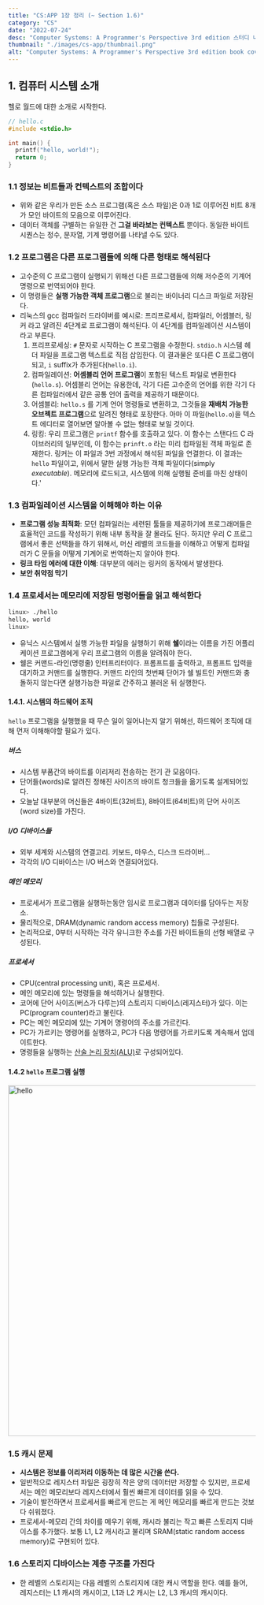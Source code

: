 ```yaml
---
title: "CS:APP 1장 정리 (~ Section 1.6)"
category: "CS"
date: "2022-07-24"
desc: "Computer Systems: A Programmer's Perspective 3rd edition 스터디 내용을 정리합니다."
thumbnail: "./images/cs-app/thumbnail.png"
alt: "Computer Systems: A Programmer's Perspective 3rd edition book cover"
---
```


## 1. 컴퓨터 시스템 소개

헬로 월드에 대한 소개로 시작한다.

```c
// hello.c
#include <stdio.h>

int main() {
  printf("hello, world!");
  return 0;
}
```

### 1.1 정보는 비트들과 컨텍스트의 조합이다

- 위와 같은 우리가 만든 소스 프로그램(혹은 소스 파일)은 0과 1로 이루어진 비트 8개가 모인 바이트의 모음으로 이루어진다.
- 데이터 객체를 구별하는 유일한 건 **그걸 바라보는 컨텍스트** 뿐이다. 동일한 바이트 시퀀스는 정수, 문자열, 기계 명령어를 나타낼 수도 있다.

### 1.2 프로그램은 다른 프로그램들에 의해 다른 형태로 해석된다

- 고수준의 C 프로그램이 실행되기 위해선 다른 프로그램들에 의해 저수준의 기계어 명령으로 번역되어야 한다.
- 이 명령들은 **실행 가능한 객체 프로그램**으로 불리는 바이너리 디스크 파일로 저장된다.
- 리눅스의 gcc 컴파일러 드라이버를 예시로: 프리프로세서, 컴파일러, 어셈블러, 링커 라고 알려진 4단계로 프로그램이 해석된다. 이 4단계를 컴파일레이션 시스템이라고 부른다.
  1. 프리프로세싱: `#` 문자로 시작하는 C 프로그램을 수정한다. `stdio.h` 시스템 헤더 파일을 프로그램 텍스트로 직접 삽입한다. 이 결과물은 또다른 C 프로그램이 되고, `i` suffix가 추가된다(`hello.i`).
  2. 컴파일레이션: **어셈블리 언어 프로그램**이 포함된 텍스트 파일로 변환한다(`hello.s`). 어셈블리 언어는 유용한데, 각기 다른 고수준의 언어를 위한 각기 다른 컴파일러에서 같은 공통 언어 출력을 제공하기 때문이다.
  3. 어셈블리: `hello.s` 를 기계 언어 명령들로 변환하고, 그것들을 **재배치 가능한 오브젝트 프로그램**으로 알려진 형태로 포장한다. 아마 이 파일(`hello.o`)을 텍스트 에디터로 열어보면 알아볼 수 없는 형태로 보일 것이다.
  4. 링킹: 우리 프로그램은 `printf` 함수를 호출하고 있다. 이 함수는 스탠다드 C 라이브러리의 일부인데, 이 함수는 `prinft.o` 라는 미리 컴파일된 객체 파일로 존재한다. 링커는 이 파일과 3번 과정에서 해석된 파일을 연결한다. 이 결과는 `hello` 파일이고, 위에서 말한 실행 가능한 객체 파일이다(simply *executable*). 메모리에 로드되고, 시스템에 의해 실행될 준비를 마친 상태이다.'

### 1.3 컴파일레이션 시스템을 이해해야 하는 이유

- **프로그램 성능 최적화**: 모던 컴파일러는 세련된 툴들을 제공하기에 프로그래머들은 효율적인 코드를 작성하기 위해 내부 동작을 잘 몰라도 된다. 하지만 우리 C 프로그램에서 좋은 선택들을 하기 위해서, 머신 레벨의 코드들을 이해하고 어떻게 컴파일러가 C 문들을 어떻게 기계어로 번역하는지 알아야 한다.
- **링크 타임 에러에 대한 이해**: 대부분의 에러는 링커의 동작에서 발생한다.
- **보안 취약점 막기**

### 1.4 프로세서는 메모리에 저장된 명령어들을 읽고 해석한다

```bash
linux> ./hello
hello, world
linux>
```

- 유닉스 시스템에서 실행 가능한 파일을 실행하기 위해 **쉘**이라는 이름을 가진 어플리케이션 프로그램에게 우리 프로그램의 이름을 알려줘야 한다.
- 쉘은 커맨드-라인(명령줄) 인터프리터이다. 프롬프트를 출력하고, 프롬프트 입력을 대기하고 커맨드를 실행한다. 커맨드 라인의 첫번째 단어가 쉘 빌트인 커맨드와 충돌하지 않는다면 실행가능한 파일로 간주하고 불러온 뒤 실행한다.

#### 1.4.1. 시스템의 하드웨어 조직

`hello` 프로그램을 실행했을 때 무슨 일이 일어나는지 알기 위해선, 하드웨어 조직에 대해 먼저 이해해야할 필요가 있다.

##### 버스

- 시스템 부품간의 바이트를 이리저리 전송하는 전기 관 모음이다.
- 단어들(words)로 알려진 정해진 사이즈의 바이트 청크들을 옮기도록 설계되어있다.
- 오늘날 대부분의 머신들은 4바이트(32비트), 8바이트(64비트)의 단어 사이즈(word size)를 가진다.

##### I/O 디바이스들

- 외부 세계와 시스템의 연결고리. 키보드, 마우스, 디스크 드라이버...
- 각각의 I/O 디바이스는 I/O 버스와 연결되어있다.

##### 메인 메모리

- 프로세서가 프로그램을 실행하는동안 임시로 프로그램과 데이터를 담아두는 저장소.
- 물리적으로, DRAM(dynamic random access memory) 칩들로 구성된다.
- 논리적으로, 0부터 시작하는 각각 유니크한 주소를 가진 바이트들의 선형 배열로 구성된다.

##### 프로세서

- CPU(central processing unit), 혹은 프로세서.
- 메인 메모리에 있는 명령들을 해석하거나 실행한다.
- 코어에 단어 사이즈(버스가 다루는)의 스토리지 디바이스(레지스터)가 있다. 이는 PC(program counter)라고 불린다.
- PC는 메인 메모리에 있는 기계어 명령어의 주소를 가르킨다.
- PC가 가르키는 명령어를 실행하고, PC가 다음 명령어를 가르키도록 계속해서 업데이트한다.
- 명령들을 실행하는 [산술 논리 장치(ALU)](https://ko.wikipedia.org/wiki/%EC%82%B0%EC%88%A0_%EB%85%BC%EB%A6%AC_%EC%9E%A5%EC%B9%98)로 구성되어있다.

#### 1.4.2 `hello` 프로그램 실행

<img width="712" alt="hello" src="https://user-images.githubusercontent.com/58209009/180641274-b8b50d73-ec75-4647-8427-765ae23d888c.png">

### 1.5 캐시 문제

- **시스템은 정보를 이리저리 이동하는 데 많은 시간을 쓴다.**
- 일반적으로 레지스터 파일은 굉장히 작은 양의 데이터만 저장할 수 있지만, 프로세서는 메인 메모리보다 레지스터에서 훨씬 빠르게 데이터를 읽을 수 있다.
- 기술이 발전하면서 프로세서를 빠르게 만드는 게 메인 메모리를 빠르게 만드는 것보다 쉬워졌다.
- 프로세서-메모리 간의 차이를 메우기 위해, 캐시라 불리는 작고 빠른 스토리지 디바이스를 추가했다. 보통 L1, L2 캐시라고 불리며 SRAM(static random access memory)로 구현되어 있다.

### 1.6 스토리지 디바이스는 계층 구조를 가진다

- 한 레벨의 스토리지는 다음 레벨의 스토리지에 대한 캐시 역할을 한다. 예를 들어, 레지스터는 L1 캐시의 캐시이고, L1과 L2 캐시는 L2, L3 캐시의 캐시이다.
